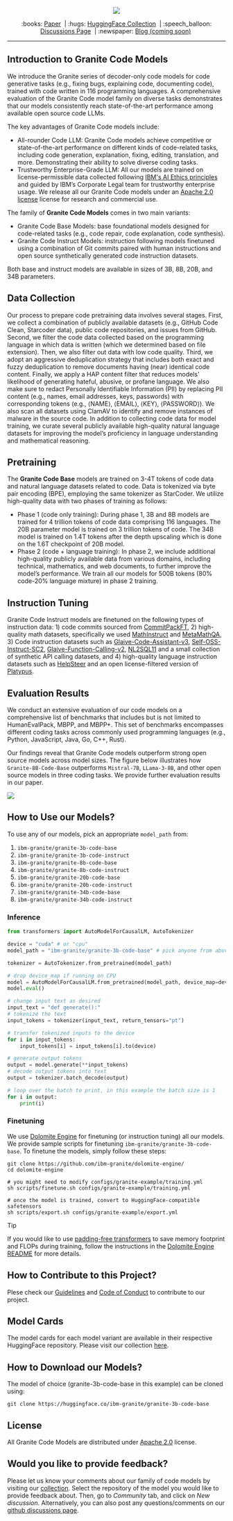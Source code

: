 <p align="center">
  <img src="figures/granite-code-models-3x-v4.png" />
</p>

<p align="center">
  :books: <a href="https://arxiv.org/abs/2405.04324">Paper</a>&nbsp | :hugs: <a href="https://huggingface.co/collections/ibm-granite/granite-code-models-6624c5cec322e4c148c8b330">HuggingFace Collection</a>&nbsp | 
  :speech_balloon: <a href="https://github.com/orgs/ibm-granite/discussions">Discussions Page</a>&nbsp | :newspaper: <a href="http://">Blog (coming soon)</a>&nbsp
<br>

---
## Introduction to Granite Code Models
We introduce the Granite series of decoder-only code models for code generative tasks (e.g., fixing bugs, explaining code, documenting code), trained with code written in 116 programming languages. A comprehensive evaluation of the Granite Code model family on diverse tasks demonstrates that our models consistently reach state-of-the-art performance among available open source code LLMs.  

The key advantages of Granite Code models include:
* All-rounder Code LLM: Granite Code models achieve competitive or state-of-the-art performance on different kinds of code-related tasks, including code generation, explanation, fixing, editing, translation, and more. Demonstrating their ability to solve diverse coding tasks.
* Trustworthy Enterprise-Grade LLM: All our models are trained on license-permissible data collected following [IBM's AI Ethics principles](https://www.ibm.com/impact/ai-ethics) and guided by IBM’s Corporate Legal team for trustworthy enterprise usage. We release all our Granite Code models under an [Apache 2.0 license](https://www.apache.org/licenses/LICENSE-2.0) license for research and commercial use.

The family of **Granite Code Models** comes in two main variants:

* Granite Code Base Models: base foundational models designed for code-related tasks (e.g., code repair, code explanation, code synthesis).
* Granite Code Instruct Models: instruction following models finetuned using a combination of Git commits paired with human instructions and open source synthetically generated code instruction datasets.

Both base and instruct models are available in sizes of 3B, 8B, 20B, and 34B parameters.

## Data Collection
Our process to prepare code pretraining data involves several stages. First, we collect a combination of publicly available datasets (e.g., GitHub Code Clean, Starcoder data), public code repositories, and issues from GitHub. Second, we filter the code data collected based on the programming language in which data is written (which we determined based on file extension). Then, we also filter out data with low code quality. Third, we adopt an aggressive deduplication strategy that includes both exact and fuzzy deduplication to remove documents having (near) identical code content. Finally, we apply a HAP content filter that reduces models' likelihood of generating hateful, abusive, or profane language. We also make sure to redact Personally Identifiable Information (PII) by replacing PII content (e.g., names, email addresses, keys, passwords) with corresponding tokens (e.g., ⟨NAME⟩, ⟨EMAIL⟩, ⟨KEY⟩, ⟨PASSWORD⟩). We also scan all datasets using ClamAV to identify and remove instances of malware in the source code. In addition to collecting code data for model training, we curate several publicly available high-quality natural language datasets for improving the model’s proficiency in language understanding and mathematical reasoning.

## Pretraining
The **Granite Code Base** models are trained on 3-4T tokens of code data and natural language datasets related to code. Data is tokenized via byte pair encoding (BPE), employing the same tokenizer as StarCoder. We utilize high-quality data with two phases of training as follows:

* Phase 1 (code only training): During phase 1, 3B and 8B models are trained for 4 trillion tokens of code data comprising 116 languages. The 20B parameter model is trained on 3 trillion tokens of code. The 34B model is trained on 1.4T tokens after the depth upscaling which is done on the 1.6T checkpoint of 20B model.
* Phase 2 (code + language training): In phase 2, we include additional high-quality publicly available data from various domains, including technical, mathematics, and web documents, to further improve the model’s performance. We train all our models for 500B tokens (80% code-20% language mixture) in phase 2 training.

## Instruction Tuning
Granite Code Instruct models are finetuned on the following types of instruction data: 1) code commits sourced from [CommitPackFT](https://huggingface.co/datasets/bigcode/commitpackft), 2) high-quality math datasets, specifically we used [MathInstruct](https://huggingface.co/datasets/TIGER-Lab/MathInstruct) and [MetaMathQA](https://huggingface.co/datasets/meta-math/MetaMathQA), 3) Code instruction datasets such as [Glaive-Code-Assistant-v3](https://huggingface.co/datasets/glaiveai/glaive-code-assistant-v3), [Self-OSS-Instruct-SC2](https://huggingface.co/datasets/bigcode/self-oss-instruct-sc2-exec-filter-50k), [Glaive-Function-Calling-v2](https://huggingface.co/datasets/glaiveai/glaive-function-calling-v2), [NL2SQL11](https://huggingface.co/datasets/bugdaryan/sql-create-context-instruction) and a small collection of synthetic API calling datasets, and 4) high-quality language instruction datasets such as [HelpSteer](https://huggingface.co/datasets/nvidia/HelpSteer) and an open license-filtered version of [Platypus](https://huggingface.co/datasets/garage-bAInd/Open-Platypus).

## Evaluation Results
We conduct an extensive evaluation of our code models on a comprehensive list of benchmarks that includes but is not limited to HumanEvalPack, MBPP, and MBPP+. This set of benchmarks encompasses different coding tasks across commonly used programming languages (e.g., Python, JavaScript, Java, Go, C++, Rust).

Our findings reveal that Granite Code models outperform strong open source models across model sizes. The figure below illustrates how `Granite-8B-Code-Base` outperforms `Mistral-7B`, `LLama-3-8B`, and other open source models in three coding tasks. We provide further evaluation results in our paper.
    
<img src="./figures/GraniteCodeFigure1.jpg" />

## How to Use our Models?

To use any of our models, pick an appropriate `model_path` from:
1. `ibm-granite/granite-3b-code-base`
2. `ibm-granite/granite-3b-code-instruct`
3. `ibm-granite/granite-8b-code-base`
4. `ibm-granite/granite-8b-code-instruct`
5. `ibm-granite/granite-20b-code-base`
6. `ibm-granite/granite-20b-code-instruct`
7. `ibm-granite/granite-34b-code-base`
8. `ibm-granite/granite-34b-code-instruct`

### Inference
```python
from transformers import AutoModelForCausalLM, AutoTokenizer

device = "cuda" # or "cpu"
model_path = "ibm-granite/granite-3b-code-base" # pick anyone from above list

tokenizer = AutoTokenizer.from_pretrained(model_path)

# drop device_map if running on CPU
model = AutoModelForCausalLM.from_pretrained(model_path, device_map=device)
model.eval()

# change input text as desired
input_text = "def generate():"
# tokenize the text
input_tokens = tokenizer(input_text, return_tensors="pt")

# transfer tokenized inputs to the device
for i in input_tokens:
    input_tokens[i] = input_tokens[i].to(device)

# generate output tokens
output = model.generate(**input_tokens)
# decode output tokens into text
output = tokenizer.batch_decode(output)

# loop over the batch to print, in this example the batch size is 1
for i in output:
    print(i)
```

### Finetuning
We use [Dolomite Engine](https://github.com/ibm-granite/dolomite-engine/) for finetuning (or instruction tuning) all our models. We provide sample scripts for finetuning `ibm-granite/granite-3b-code-base`. To finetune the models, simply follow these steps:
```shell
git clone https://github.com/ibm-granite/dolomite-engine/
cd dolomite-engine

# you might need to modify configs/granite-example/training.yml
sh scripts/finetune.sh configs/granite-example/training.yml

# once the model is trained, convert to HuggingFace-compatible safetensors
sh scripts/export.sh configs/granite-example/export.yml
```

> [!TIP]
> If you would like to use [padding-free transformers](https://huggingface.co/blog/mayank-mishra/padding-free-transformer) to save memory footprint and FLOPs during training, follow the instructions in the [Dolomite Engine README](https://github.com/ibm-granite/dolomite-engine?tab=readme-ov-file#huggingface-compatible-custom-models) for more details.

## How to Contribute to this Project?
Plese check our [Guidelines](/CONTRIBUTING.md) and [Code of Conduct](/CODE_OF_CONDUCT.md) to contribute to our project.

## Model Cards
The model cards for each model variant are available in their respective HuggingFace repository. Please visit our collection [here](https://huggingface.co/collections/ibm-granite/granite-code-models-6624c5cec322e4c148c8b330).

## How to Download our Models?
The model of choice (granite-3b-code-base in this example) can be cloned using:
```shell
git clone https://huggingface.co/ibm-granite/granite-3b-code-base
```

## License 
All Granite Code Models are distributed under [Apache 2.0](./LICENSE) license.

## Would you like to provide feedback?
Please let us know your comments about our family of code models by visiting our [collection](https://huggingface.co/collections/ibm-granite/granite-code-models-6624c5cec322e4c148c8b330). Select the repository of the model you would like to provide feedback about. Then, go to *Community* tab, and click on *New discussion*. Alternatively, you can also post any questions/comments on our [github discussions page](https://github.com/orgs/ibm-granite/discussions).
